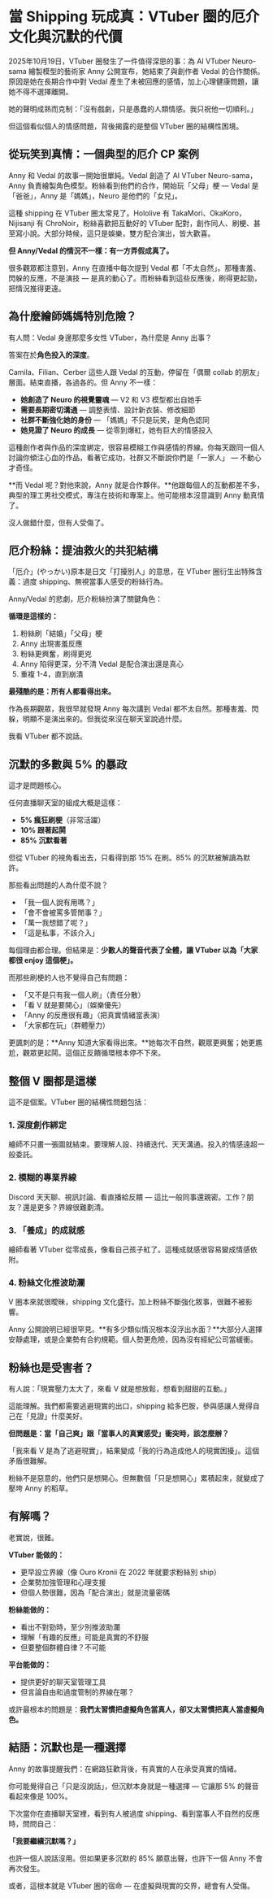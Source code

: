 # 當 Shipping 玩成真：VTuber 圈的厄介文化與沉默的代價

2025年10月19日，VTuber 圈發生了一件值得深思的事：為 AI VTuber Neuro-sama 繪製模型的藝術家 Anny 公開宣布，她結束了與創作者 Vedal 的合作關係。原因是她在長期合作中對 Vedal 產生了未被回應的感情，加上心理健康問題，讓她不得不選擇離開。

她的聲明成熟而克制：「沒有戲劇，只是愚蠢的人類情感。我只祝他一切順利。」

但這個看似個人的情感問題，背後揭露的是整個 VTuber 圈的結構性困境。

## 從玩笑到真情：一個典型的厄介 CP 案例

Anny 和 Vedal 的故事一開始很單純。Vedal 創造了 AI VTuber Neuro-sama，Anny 負責繪製角色模型。粉絲看到他們的合作，開始玩「父母」梗 — Vedal 是「爸爸」，Anny 是「媽媽」，Neuro 是他們的「女兒」。

這種 shipping 在 VTuber 圈太常見了。Hololive 有 TakaMori、OkaKoro，Nijisanji 有 ChroNoir，粉絲喜歡把互動好的 VTuber 配對，創作同人、刷梗、甚至寫小說。大部分時候，這只是娛樂，雙方配合演出，皆大歡喜。

**但 Anny/Vedal 的情況不一樣：有一方弄假成真了。**

很多觀眾都注意到，Anny 在直播中每次提到 Vedal 都「不太自然」。那種害羞、閃躲的反應，不是演技 — 是真的動心了。而粉絲看到這些反應後，刷得更起勁，把情況推得更遠。

## 為什麼繪師媽媽特別危險？

有人問：Vedal 身邊那麼多女性 VTuber，為什麼是 Anny 出事？

答案在於**角色投入的深度**。

Camila、Filian、Cerber 這些人跟 Vedal 的互動，停留在「偶爾 collab 的朋友」層面。結束直播，各過各的。但 Anny 不一樣：

- **她創造了 Neuro 的視覺靈魂** — V2 和 V3 模型都出自她手
- **需要長期密切溝通** — 調整表情、設計新衣裝、修改細節
- **社群不斷強化她的身份** — 「媽媽」不只是玩笑，是角色認同
- **她見證了 Neuro 的成長** — 從零到爆紅，她有巨大的情感投入

這種創作者與作品的深度綁定，很容易模糊工作與感情的界線。你每天跟同一個人討論你傾注心血的作品，看著它成功，社群又不斷說你們是「一家人」 — 不動心才奇怪。

**而 Vedal 呢？對他來說，Anny 就是合作夥伴。**他跟每個人的互動都差不多，典型的理工男社交模式，專注在技術和專案上。他可能根本沒意識到 Anny 動真情了。

沒人做錯什麼，但有人受傷了。

## 厄介粉絲：提油救火的共犯結構

「厄介」(やっかい)原本是日文「打擾別人」的意思，在 VTuber 圈衍生出特殊含義：過度 shipping、無視當事人感受的粉絲行為。

Anny/Vedal 的悲劇，厄介粉絲扮演了關鍵角色：

**循環是這樣的：**
1. 粉絲刷「結婚」「父母」梗
2. Anny 出現害羞反應
3. 粉絲更興奮，刷得更兇
4. Anny 陷得更深，分不清 Vedal 是配合演出還是真心
5. 重複 1-4，直到崩潰

**最殘酷的是：所有人都看得出來。**

作為長期觀眾，我很早就發現 Anny 每次講到 Vedal 都不太自然。那種害羞、閃躲，明顯不是演出來的。但我從來沒在聊天室說過什麼。

我看 VTuber 都不說話。

## 沉默的多數與 5% 的暴政

這才是問題核心。

任何直播聊天室的組成大概是這樣：
- **5% 瘋狂刷梗**（非常活躍）
- **10% 跟著起鬨**
- **85% 沉默看著**

但從 VTuber 的視角看出去，只看得到那 15% 在刷。85% 的沉默被解讀為默許。

那些看出問題的人為什麼不說？

- 「我一個人說有用嗎？」
- 「會不會被罵多管閒事？」
- 「萬一我想錯了呢？」
- 「這是私事，不該介入」

每個理由都合理。但結果是：**少數人的聲音代表了全體，讓 VTuber 以為「大家都很 enjoy 這個梗」。**

而那些刷梗的人也不覺得自己有問題：

- 「又不是只有我一個人刷」（責任分散）
- 「看 V 就是要開心」（娛樂優先）
- 「Anny 的反應很有趣」（把真實情緒當表演）
- 「大家都在玩」（群體壓力）

更諷刺的是：**Anny 知道大家看得出來。**她每次不自然，觀眾更興奮；她更尷尬，觀眾更起鬨。這個正反饋循環根本停不下來。

## 整個 V 圈都是這樣

這不是個案。VTuber 圈的結構性問題包括：

### 1. 深度創作綁定
繪師不只畫一張圖就結束。要理解人設、持續迭代、天天溝通。投入的情感遠超一般委託。

### 2. 模糊的專業界線
Discord 天天聊、視訊討論、看直播給反饋 — 這比一般同事還親密。工作？朋友？還是更多？界線很難劃清。

### 3. 「養成」的成就感
繪師看著 VTuber 從零成長，像看自己孩子紅了。這種成就感很容易變成情感依附。

### 4. 粉絲文化推波助瀾
V 圈本來就很曖昧，shipping 文化盛行。加上粉絲不斷強化敘事，很難不被影響。

Anny 公開說明已經很罕見。**有多少類似情況根本沒浮出水面？**大部分人選擇安靜處理，或是企業勢有合約規範。個人勢更危險，因為沒有經紀公司當緩衝。

## 粉絲也是受害者？

有人說：「現實壓力太大了，來看 V 就是想放鬆，想看到甜甜的互動。」

這能理解。我們都需要逃避現實的出口，shipping 給多巴胺，參與感讓人覺得自己在「見證」什麼美好。

**但問題是：當「自己爽」跟「當事人的真實感受」衝突時，該怎麼辦？**

「我來看 V 是為了逃避現實」，結果變成「我的行為造成他人的現實困擾」。這個矛盾很難解。

粉絲不是惡意的，他們只是想開心。但無數個「只是想開心」累積起來，就變成了壓垮 Anny 的稻草。

## 有解嗎？

老實說，很難。

**VTuber 能做的：**
- 更早設立界線（像 Ouro Kronii 在 2022 年就要求粉絲別 ship）
- 企業勢加強管理和心理支援
- 但個人勢很難，因為「配合演出」就是流量密碼

**粉絲能做的：**
- 看出不對勁時，至少別推波助瀾
- 理解「有趣的反應」可能是真實的不舒服
- 但要整個群體自律？不可能

**平台能做的：**
- 提供更好的聊天室管理工具
- 但言論自由和過度管制的界線在哪？

或許最根本的問題是：**我們太習慣把虛擬角色當真人，卻又太習慣把真人當虛擬角色。**

## 結語：沉默也是一種選擇

Anny 的故事提醒我們：在網路狂歡背後，有真實的人在承受真實的情緒。

你可能覺得自己「只是沒說話」，但沉默本身就是一種選擇 — 它讓那 5% 的聲音看起來像是 100%。

下次當你在直播聊天室裡，看到有人被過度 shipping、看到當事人不自然的反應時，問問自己：

**「我要繼續沉默嗎？」**

也許一個人說話沒用。但如果更多沉默的 85% 願意出聲，也許下一個 Anny 不會再次發生。

或者，這根本就是 VTuber 圈的宿命 — 在虛擬與現實的交界，總會有人受傷。
